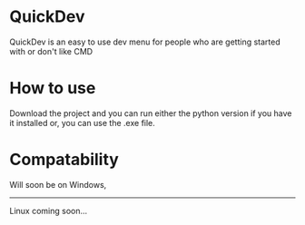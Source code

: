 # QuickDev
QuickDev is an easy to use dev menu for people who are getting started with or don't like CMD
# How to use
Download the project and you can run either the python version if you have it installed or, you can use the .exe file.
# Compatability
Will soon be on Windows,
<hr>
Linux coming soon...
